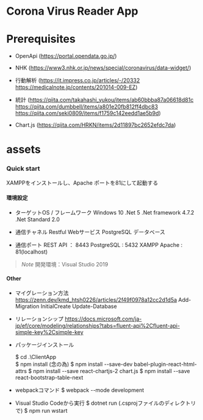 # Corona Virus Reader App



# Prerequisites

* OpenApi (https://portal.opendata.go.jp/)
* NHK (https://www3.nhk.or.jp/news/special/coronavirus/data-widget/)
* 行動解析 (https://it.impress.co.jp/articles/-/20332 https://medicalnote.jp/contents/201014-009-EZ)
* 統計 (https://qiita.com/takahashi_yukou/items/ab60bbba87a06618d81c
        https://qiita.com/dumbbell/items/a801e20fb812ff4dbc83
        https://qiita.com/seki0809/items/f1759c142eedd1ae5b9d)

* Chart.js (https://qiita.com/HRKN/items/2d11897bc2652efdc7da)

# assets



### Quick start 

XAMPPをインストールし、Apache ポートを81にして起動する

#### 環境設定

- ターゲットOS / フレームワーク
  Windows 10
  .Net 5
  .Net framework 4.7.2
  .Net Standard 2.0

- 通信チャネル
  Restful Webサービス
  PostgreSQL データベース

- 通信ポート
  REST API ： 8443
  PostgreSQL : 5432
  XAMPP Apache : 81(localhost)

> *Note* 開発環境：Visual Studio 2019

#### Other

- マイグレーション方法
  https://zenn.dev/kmd_htsh0226/articles/2f49f0978a12cc2d1d5a
  Add-Migration InitialCreate
  Update-Database

- リレーションシップ
  https://docs.microsoft.com/ja-jp/ef/core/modeling/relationships?tabs=fluent-api%2Cfluent-api-simple-key%2Csimple-key

- パッケージインストール

  $ cd .\ClientApp\
  $ npm install (念の為)
  $ npm install --save-dev babel-plugin-react-html-attrs
  $ npm install --save react-chartjs-2 chart.js
  $ npm install --save react-bootstrap-table-next

- webpackコマンド
  $ webpack --mode development

- Visual Studio Codeから実行
  $ dotnet run (.csprojファイルのディレクトリで)
  $ npm run wstart